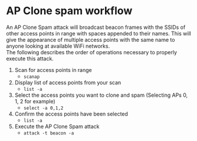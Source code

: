 # AP Clone spam workflow
An AP Clone Spam attack will broadcast beacon frames with the SSIDs of other access points in range with spaces appended to their names. This will give the appearance of multiple access points with the same name to anyone looking at available WiFi networks.  
The following describes the order of operations necessary to properly execute this attack.

1. Scan for access points in range
    - `scanap`
2. Display list of access points from your scan
    - `list -a`
3. Select the access points you want to clone and spam (Selecting APs 0, 1, 2 for example)
    - `select -a 0,1,2`
4. Confirm the access points have been selected
    - `list -a`
5. Execute the AP Clone Spam attack
    - `attack -t beacon -a`